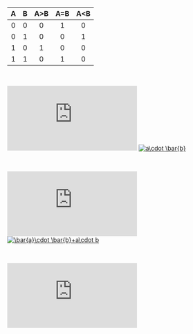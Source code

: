 | **A** | **B** | **A>B** | **A=B** | **A<B** |
| :-: | :-: | :-: | :-: | :-: |
| 0 | 0 | 0 | 1 | 0 |
| 0 | 1 | 0 | 0 | 1 |
| 1 | 0 | 1 | 0 | 0 |
| 1 | 1 | 0 | 1 | 0 |
    
&nbsp;

  ![equation](https://latex.codecogs.com/gif.latex?y_%7BA%3EB%7D%5E%7BSoP%7D%3D)
<a href="https://www.codecogs.com/eqnedit.php?latex=a\cdot&space;\bar{b}" target="_blank"><img src="https://latex.codecogs.com/gif.latex?a\cdot&space;\bar{b}" title="a\cdot \bar{b}" /></a>

  &nbsp;
    
 ![equation](https://latex.codecogs.com/gif.latex?y_%7BA%3DB%7D%5E%7BSoP%7D%3D)
 <a href="https://www.codecogs.com/eqnedit.php?latex=\bar{a}\cdot&space;\bar{b}&plus;a\cdot&space;b" target="_blank"><img src="https://latex.codecogs.com/gif.latex?\bar{a}\cdot&space;\bar{b}&plus;a\cdot&space;b" title="\bar{a}\cdot \bar{b}+a\cdot b" /></a>
    
 &nbsp;
    
 ![equation](https://latex.codecogs.com/gif.latex?y_%7BA%3CB%7D%5E%7BPoS%7D%3D)
    
 &nbsp;
